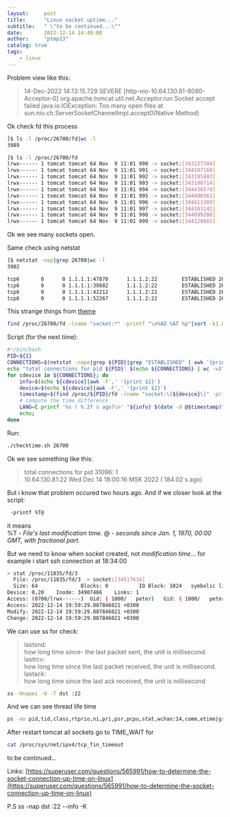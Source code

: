 ```yaml
---
layout:     post
title:      "Linux socket uptime..."
subtitle:   " \"to be continued...\""
date:       2022-12-14 14:49:00
author:     "ptmp13"
catalog: true
tags:
    - linux
---
```


Problem view like this:

> 14-Dec-2022 14:13:15.729 SEVERE [http-nio-10.64.130.81-8080-Acceptor-0] org.apache.tomcat.util.net.Acceptor.run Socket accept failed
 java.io.IOException: Too many open files
        at sun.nio.ch.ServerSocketChannelImpl.accept0(Native Method)


Ok check fd this process
```bash
]$ ls -l /proc/26700/fd|wc -l
3989
```
```bash
]$ ls -l /proc/26700/fd
lrwx------ 1 tomcat tomcat 64 Nov  9 11:01 990 -> socket:[343227304]
lrwx------ 1 tomcat tomcat 64 Nov  9 11:01 991 -> socket:[344107160]
lrwx------ 1 tomcat tomcat 64 Nov  9 11:01 992 -> socket:[343195983]
lrwx------ 1 tomcat tomcat 64 Nov  9 11:01 993 -> socket:[343190714]
lrwx------ 1 tomcat tomcat 64 Nov  9 11:01 994 -> socket:[344436574]
lrwx------ 1 tomcat tomcat 64 Nov  9 11:01 995 -> socket:[344400363]
lrwx------ 1 tomcat tomcat 64 Nov  9 11:01 996 -> socket:[344413309]
lrwx------ 1 tomcat tomcat 64 Nov  9 11:01 997 -> socket:[344103141]
lrwx------ 1 tomcat tomcat 64 Nov  9 11:01 998 -> socket:[344099280]
lrwx------ 1 tomcat tomcat 64 Nov  9 11:01 999 -> socket:[344128665]
```

Ok we see many sockets open.

Same check using netstat
```bash
]$ netstat -nap|grep 26700|wc -l
3902
```
```bash
tcp6       0      0 1.1.1.1:47870      1.1.1.2:22        ESTABLISHED 26700/java
tcp6       0      0 1.1.1.1:39882      1.1.1.2:22        ESTABLISHED 26700/java
tcp6       0      0 1.1.1.1:42212      1.1.1.2:22        ESTABLISHED 26700/java
tcp6       0      0 1.1.1.1:52267      1.1.1.2:22        ESTABLISHED 26700/java
```


This strange things from [theme](https://superuser.com/questions/565991/how-to-determine-the-socket-connection-up-time-on-linux)
```bash
find /proc/26700/fd -lname "socket:*" -printf "\n%AD %AT %p"|sort -k1.8n -k1.1nr -k1|more
```

Script (for the next time):
```bash
#!/bin/bash
PID=${1}
CONNECTIONS=$(netstat -nape|grep ${PID}|grep "ESTABLISHED" | awk '{print $5","$8","$9}')
echo "total connections for pid ${PID}: $(echo ${CONNECTIONS} | wc -w)"
for cdevice in ${CONNECTIONS}; do
    info=$(echo ${cdevice}|awk -F',' '{print $1}')
    device=$(echo ${cdevice}|awk -F',' '{print $2}')
    timestamp=$(find /proc/${PID}/fd -lname "socket:\[${device}\]" -printf %T@ 2> /dev/null);
    # compute the time difference
    LANG=C printf '%s ( %.2f s ago)\n' "${info} $(date -d @$timestamp)" $(bc <<<"$(date +%s.%N) - $timestamp");
    echo;
done
```

Run:
```bash
./checktime.sh 26700
```

Ok we see something like this:
>total connections for pid 31096: 1  
10.64.130.81:22 Wed Dec 14 18:00:16 MSK 2022 ( 184.02 s ago)  

But i know that problem occured two hours ago. And if we closer look at the script:
```bash
 -printf %T@ 
```
it means  
%T - _File's last modification time._
@ - _seconds since Jan. 1, 1970, 00:00 GMT, with fractional part._

But we need to know when socket created, not _modification time_... for example i start ssh connection at 18:34:00
```bash
> stat /proc/11835/fd/3
  File: /proc/11835/fd/3 -> socket:[34517616]
  Size: 64              Blocks: 0          IO Block: 1024   symbolic link
Device: 0,20    Inode: 34907466    Links: 1
Access: (0700/lrwx------)  Uid: ( 1000/   peter)   Gid: ( 1000/   peter)
Access: 2022-12-14 19:59:29.887846821 +0300
Modify: 2022-12-14 19:59:29.887846821 +0300
Change: 2022-12-14 19:59:29.887846821 +0300
```

We can use ss for check:

>lastsnd:<lastsnd>  
    how long time since- the last packet sent, the unit is millisecond.    
lastrcv:<lastrcv>  
    how long time since the last packet received, the unit is millisecond.    
lastack:<lastack>  
    how long time since the last ack received, the unit is millisecond  

```bash
ss -Hnapei -O -T dst :22
```

And we can see thread life time
```bash
ps -eo pid,tid,class,rtprio,ni,pri,psr,pcpu,stat,wchan:14,comm,etime|grep 16953
```

After restart tomcat all sockets go to TIME_WAIT for
```bash
cat /proc/sys/net/ipv4/tcp_fin_timeout
```

to be continued...

Links:
[https://superuser.com/questions/565991/how-to-determine-the-socket-connection-up-time-on-linux](https://superuser.com/questions/565991/how-to-determine-the-socket-connection-up-time-on-linux)

P.S
ss -nap dst :22
--info
-K 